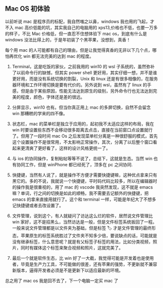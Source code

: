 ## Mac OS 初体验

以前听说 mac 是程序员的标配，我自然嗤之以鼻，windows 我也用的飞起，才不入 mac 高价低能的坑，其实我自己的电脑用的 xps13,价格也不低，也要一万多的样子，不比 Mac 价格低，但一直忍不住想体验下 mac os，到底有什么是 windows 没法比得上的，于是年初装了个黑苹果，没想到，真香！

每个用 mac 的人可能都有自己的理由，但是让我觉得真香的无非以下几个点，哪怕再优化 win 都无法完美的达到 mac 的程度。

1. Terminal，这是吃饭的家伙，之前我用的 win10 的 wsl 子系统的，虽然弥补了以前命令行的缺憾，但其实 power shell 更好用，其实仔细一想，并不是谁更好用，而是没有系统切换的割裂，Unix 和 linux 还是有很多相像的，在服务器环境和工作环境切换是要有代价的。另外说到 wsl，虽然有了 linux 的手感，但是由于某些原因，性能无法达到原生的级别，另外命令行也无法达到完美的程度，颜色，字体还是差的很远。

2. 分屏显示，win10 也有。但当你真正用上 mac 的多屏切换，自然不会留念 win 那糟糕的学来的四不像。

3. 状态栏，mac 的菜单栏是独立于应用的，起初我不太适应这样的布局，我在 win 时要设置些东西不会移动很多距离去点击，直接在当前窗口点设置就行了。但用了一段时间 mac Os 之后发现菜单栏分离是一种很舒服的模式，首先这个设置操作不是很常用，不太影响正常操作，其次，分离了以后整个窗口看起来更清爽了更好看了，这样的设计风格更统一了。

4. 与 ios 的协同操作，复制粘帖等等不说了，总结下，这就是生态。当然 win 也有协同工作，但是 winPhone 都已经死了，顶多在 pc 之间协同.

5. 快捷键，当然有人说了，就是操作不方便才需要快捷键嘛，这种优点拿来只有黑它的。多的不说，我就说一个快捷键，平时码代码比较多，所以在编辑器时的操作我是很重视的，用了 mac 的 vscode 我突然发现，这不就是 emacs 嘛？单词，行之间的切换是如此的顺畅，我不需要去记额外的快捷键，把 emacs 的拿来直接用就行了。这个和 terminal 一样，可能是年纪大了不想多记快捷键或者去改设置了。

6. 文件管理，说到这个，有人就疑问了访达这么烂的软件，居然说文件管理比 win 家好，这不是招黑么，当然访达是一般，但是文件标签系统扳回了一程。一般来说文件管理都是以文件夹为基础，但是标签 🏷️ 才是文件管理的最终形态，苹果原生的标签系统胜过了文件夹不知多少倍，要说缺点的话，可能就是没有继承标签，什么意思呢？就是有父标签子标签的用法，比如分类视频，照片，同时有媒体这个标签来聚合视频和照片，这就完美了。

7. 最后一个就是软件生态，比 win 好了一大截，我觉得可能是开发着也是使用者，毕竟是生产力工具，不可能做的很差，还有苹果的强势，不更新就不兼容新版本，逼得开发者必须是不是更新下以适应最新的环境。

总之用了 mac os 我是回不去了，下一个电脑一定买 mac 了
